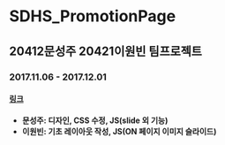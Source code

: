 # SDHS_PromotionPage
## 20412문성주 20421이원빈 팀프로젝트
### 2017.11.06 - 2017.12.01
#### [링크](http://222.110.147.61/ss1/)

+ __문성주: 디자인, CSS 수정, JS(slide 외 기능)__
+ __이원빈: 기초 레이아웃 작성, JS(ON 페이지 이미지 슬라이드)__